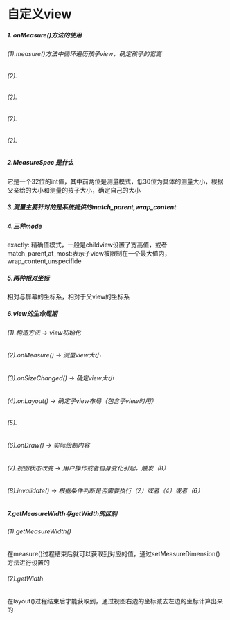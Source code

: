 # 自定义view
##### 1. onMeasure()方法的使用
###### (1).measure()方法中循环遍历孩子view，确定孩子的宽高
###### (2).
###### (2).
###### (2).
###### (2).
##### 2.MeasureSpec 是什么
它是一个32位的int值，其中前两位是测量模式，低30位为具体的测量大小，根据父亲给的大小和测量的孩子大小，确定自己的大小
##### 3.测量主要针对的是系统提供的match_parent,wrap_content
##### 4.三种mode
exactly: 精确值模式，一般是childview设置了宽高值，或者match_parent,at_most:表示子view被限制在一个最大值内，wrap_content,unspecifide
##### 5.两种相对坐标
相对与屏幕的坐标系，相对于父view的坐标系
##### 6.view的生命周期
###### (1).构造方法 -> view初始化
###### (2).onMeasure() -> 测量view大小
###### (3).onSizeChanged() -> 确定view大小
###### (4).onLayout() -> 确定子view布局（包含子view时用）
###### (5).
###### (6).onDraw() -> 实际绘制内容
###### (7).视图状态改变 -> 用户操作或者自身变化引起，触发（8）
###### (8).invalidate() -> 根据条件判断是否需要执行（2）或者（4）或者（6）
##### 7.getMeasureWidth与getWidth的区别
###### (1).getMeasureWidth()
在measure()过程结束后就可以获取到对应的值，通过setMeasureDimension()方法进行设置的
###### (2).getWidth
在layout()过程结束后才能获取到，通过视图右边的坐标减去左边的坐标计算出来的



